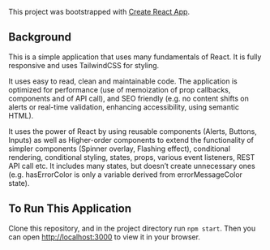 This project was bootstrapped with [Create React App](https://github.com/facebook/create-react-app).

## Background

This is a simple application that uses many fundamentals of React. It is fully responsive and uses TailwindCSS for styling.

It uses easy to read, clean and maintainable code. The application is optimized for performance (use of memoization of prop callbacks, components and of API call), and SEO friendly (e.g. no content shifts on alerts or real-time validation, enhancing accessibility, using semantic HTML).

It uses the power of React by using reusable components (Alerts, Buttons, Inputs) as well as Higher-order components to extend the functionality of simpler components (Spinner overlay, Flashing effect), conditional rendering, conditional styling, states, props, various event listeners, REST API call etc. It includes many states, but doesn’t create unnecessary ones (e.g. hasErrorColor is only a variable derived from errorMessageColor state).

## To Run This Application

Clone this repository, and in the project directory run `npm start`. Then you can open [http://localhost:3000](http://localhost:3000) to view it in your browser.

